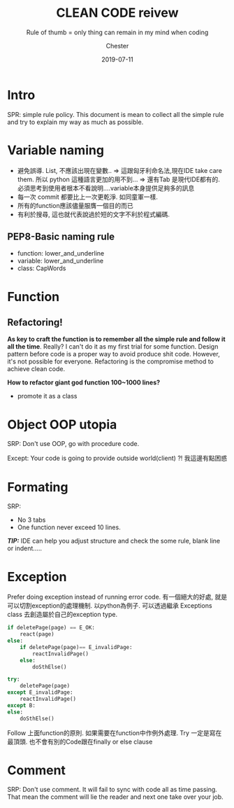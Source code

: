 ﻿---
layout:     post
title:      CLEAN CODE reivew
subtitle:   Rule of thumb = only thing can remain in my mind when coding
date:       2019-07-11
author:    Chester
catalog: true
tags:
	-Tool
---
# Intro
SPR: simple rule policy. 
This document is mean to collect all the simple rule and try to explain my way as much as possible.


# Variable naming
- 避免誤導. List, 不應該出現在變數..
	=> 這跟匈牙利命名法,現在IDE take care them. 所以 python 這種語言更加的用不到...
	=> 還有Tab 是現代IDE都有的. 必須思考到使用者根本不看說明....variable本身提供足夠多的訊息
- 每一次 commit 都要比上一次更乾淨.  如同童軍一樣.
- 所有的function應該儘量服膺一個目的而已
- 有利於搜尋,  這也就代表說過於短的文字不利於程式編碼.


## PEP8-Basic naming rule
- function: lower_and_underline
- variable: lower_and_underline
- class: CapWords



# Function
## Refactoring! 
**As key to craft the function is to remember all the simple rule and follow it all the time**. Really? 
I can't do it as my first trial for some function. Design pattern before code is a proper way to avoid produce shit code. However, it's not possible for everyone. Refactoring is the compromise method to achieve clean code. 

**How to refactor giant god function 100~1000 lines?**
- promote it as a class

# Object OOP utopia
SRP:
Don't use OOP, go with procedure code.

Except:
Your code is going to provide outside world(client) ?! 我這邊有點困惑


# Formating
SRP:
- No 3 tabs
- One function never exceed 10 lines.

***TIP:*** IDE can help you adjust structure and check the some rule, blank line or indent.....

# Exception
Prefer doing exception instead of running error code. 有一個絕大的好處, 就是可以切割exception的處理機制. 以python為例子.  可以透過繼承 Exceptions class 去創造屬於自己的exception type. 
```python
if deletePage(page) == E_OK:
	react(page)
else:
	if deletePage(page)== E_invalidPage:
		reactInvalidPage()
	else:
		doSthElse()

try:
	deletePage(page)
except E_invalidPage:
	reactInvalidPage()
except B:
else:
	doSthElse()
```

Follow 上面function的原則. 如果需要在function中作例外處理.  Try 一定是寫在最頂頭.  也不會有別的Code跟在finally or else clause

# Comment
SRP:
Don't use comment. It will fail to sync with code all as time passing. That mean the comment will lie the reader and next one take over your job.
<!--stackedit_data:
eyJoaXN0b3J5IjpbMTI0ODY1NjIyOSwxODg2OTMwNjg4LC0xNT
k2MTcyMDk1LDkyMTg2MzMxMywtNDAzNjE4MDY3LC0xNTIyMTMz
NTA3LC0yMDMzNjMxNjEyLC0xMTc3MDI5NDY4LC00MjMwNjQwMT
MsLTE0NzY3NjM0NTgsLTEyOTUyMDA5MzEsODg5OTgxMzgsMTAw
MTU2ODk3NiwxNjY2NzQ0Mjc5LC0yMTM3OTQ0NTEwLDM0MTkzNT
g2OCwxNjA1MTExNTE0LDEzMzE0ODM0MjFdfQ==
-->